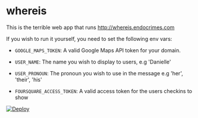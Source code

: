 # whereis

This is the terrible web app that runs http://whereis.endocrimes.com

If you wish to run it yourself, you need to set the following env vars:  

- `GOOGLE_MAPS_TOKEN`: A valid Google Maps API token for your domain.  

- `USER_NAME`: The name you wish to display to users, e.g 'Danielle'  

- `USER_PRONOUN`: The pronoun you wish to use in the message e.g 'her', 'their', 'his'  

- `FOURSQUARE_ACCESS_TOKEN`: A valid access token for the users checkins to show  

[![Deploy](https://www.herokucdn.com/deploy/button.svg)](https://heroku.com/deploy)
